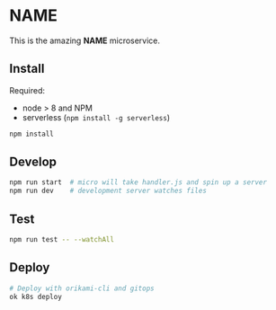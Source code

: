 # **NAME**

This is the amazing **NAME** microservice.

## Install

Required:

- node > 8 and NPM
- serverless (`npm install -g serverless`)

```bash
npm install
```

## Develop

```bash
npm run start  # micro will take handler.js and spin up a server
npm run dev    # development server watches files
```

## Test

```bash
npm run test -- --watchAll
```

## Deploy

```bash
# Deploy with orikami-cli and gitops
ok k8s deploy
```

